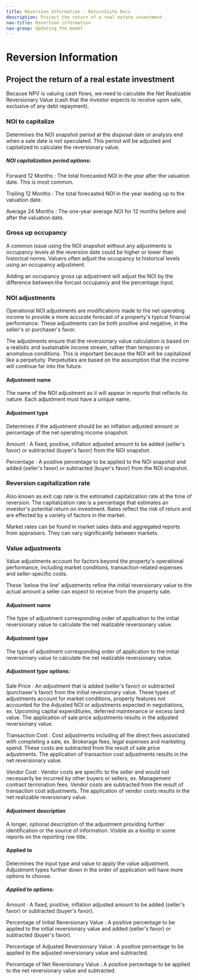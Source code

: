```yaml
---
title: Reversion Information - ReturnSuite Docs
description: Project the return of a real estate investment.
nav-title: Reversion information
nav-group: Updating the model
---
```


# Reversion Information

## Project the return of a real estate investment

Because NPV is valuing cash flows, we need to calculate the Net
Realizable Reversionary Value (cash that the investor expects to
receive upon sale, exclusive of any debt repayment).

### NOI to capitalize

Determines the NOI snapshot period at the disposal date or analysis end when a
sale date is not speculated. This period will be adjusted and capitalized to
calculate the reversionary value.

##### NOI capitalization period options:

Forward 12 Months
:   The total forecasted NOI in the year after the valuation date. This is most
    common.

Trailing 12 Months
:   The total forecasted NOI in the year leading up to the valuation date.

Average 24 Months
:   The one-year average NOI for 12 months before and after the valuation date.


### Gross up occupancy

A common issue using the NOI snapshot without any adjustments is occupancy
levels at the reversion date could be higher or lower than historical norms.
Valuers often adjust the occupancy to historical levels using an occupancy
adjustment.

Adding an occupancy gross up adjustment will adjust the NOI by the difference
between the forcast occupancy and the percentage input.


### NOI adjustments

Operational NOI adjustments are modifications made to the net operating income
to provide a more accurate forecast of a property's typical financial
performance. These adjustments can be both positive and negative, in the
seller's or purchaser's favor.

The adjustments ensure that the reversionary value calculation is based on a
realistic and sustainable income stream, rather than temporary or anomalous
conditions. This is important because the NOI will be capitalized like a
perpetuity. Perpetuities are based on the assumption that the income will
continue far into the future.


#### Adjustment name

The name of the NOI adjustment as it will appear in reports that
reflects its nature. Each adjustment must have a unique name.


#### Adjustment type

Determines if the adjustment should be an inflation adjusted amount or
percentage of the net operating income snapshot.

Amount
:   A fixed, positive, inflation adjusted amount to be added (seller's favor) or
    subtracted (buyer's favor) from the NOI snapshot.

Percentage
:   A positive percentage to be applied to the NOI snapshot and added
    (seller's favor) or subtracted (buyer's favor) from the NOI snapshot.


### Reversion capitalization rate

Also known as exit cap rate is the estimated capitalization rate at the
time of reversion. The capitalization rate is a percentage that estimates
an investor's potential return on investment. Rates reflect the risk of
return and are effected by a variety of factors in the market.

Market rates can be found in market sales data and aggregated reports
from appraisers. They can vary significantly between markets.


### Value adjustments

Value adjustments account for factors beyond the property's operational
performance, including market conditions, transaction-related expenses and
seller-specific costs.

These 'below the line' adjustments refine the initial reversionary value to the
actual amount a seller can expect to receive from the property sale.


#### Adjustment name

The type of adjustment corresponding order of application to the initial
reversionary value to calculate the net realizable reversionary value.


#### Adjustment type

The type of adjustment corresponding order of application to the initial
reversionary value to calculate the net realizable reversionary value.

##### Adjustment type options:

Sale Price
:   An adjustment that is added (seller's favor) or subtracted (purchaser's
    favor) from the initial reversionary value. These types of adjustments
    account for market conditions, property features not accounted for the
    Adjusted NOI or adjustments expected in negotiations, ex. Upcoming capital
    expenditures, deferred maintenance or excess land value. The application of
    sale price adjustments results in the adjusted reversionary value.

Transaction Cost
:   Cost adjustments including all the direct fees associated with completing a
    sale, ex. Brokerage fees, legal expenses and marketing spend. These costs
    are subtracted from the result of sale price adjustments. The application of
    transaction cost adjustments results in the net reversionary value.

Vendor Cost
:   Vendor costs are specific to the seller and would not necessarily be
    incurred by other buyers or sellers, ex. Management contract termination
    fees. Vendor costs are subtracted from the result of transaction cost
    adjustments. The application of vendor costs results in the net realizable
    reversionary value.


#### Adjustment description

A longer, optional description of the adjustment providing further
identification or the source of information. Visible as a tooltip in some
reports on the reporting row title.


#### Applied to

Determines the input type and value to apply the value adjustment.
Adjustment types further down in the order of application will have more
options to choose.

##### Applied to options:

Amount
:   A fixed, positive, inflation adjusted amount to be added (seller's favor) or
    subtracted (buyer's favor).

Percentage of Initial Reversionary Value
:   A positive percentage to be applied to the initial reversionary value
    and added (seller's favor) or subtracted (buyer's favor).

Percentage of Adjusted Reversionary Value
:   A positive percentage to be applied to the adjusted reversionary
    value and subtracted.

Percentage of Net Reversionary Value
:   A positive percentage to be applied to the net reversionary value and
    subtracted.
